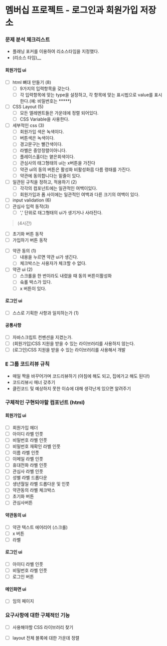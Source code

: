 # 멤버십 프로젝트 - 로그인과 회원가입 저장소

### 문제 분석 체크리스트 
- 플래닝 포커를 이용하여 리소스타임을 지정했다.
- (리소스 타임)__

#### 회원가입 ui
- [ ] html 뼈대 만들기 (8)
    - [ ] 9가지의 입력항목을 갖는다.
    - [ ] 각 입력항목에 맞는 type을 설정하고, 각 항목에 맞는 표시법으로 value를 표시한다.(예: 비밀번호는 *****)
- [ ] CSS Layout (5)
    - [ ] 모든 엘레멘트들은 가운데에 정렬 되어있다.
    - [ ] CSS Variable을 사용한다.
- [ ] 세부적인 css (3)
    - [ ] 회원가입 색은 녹색이다.
    - [ ] 버튼색은 녹색이다.
    - [ ] 경고문구는 빨간색이다.
    - [ ] 라벨은 중앙정렬이아니다.
    - [ ] 플레이스홀더는 옅은회색이다.
    - [ ] 관심사의 태그형태의 ui는 x버튼을 가진다
    - [ ] 약관 ui의 동의 버튼은 활성화 비활성화믐 다름 령태를 가진다.
    - [ ] 약관에 동의합니다는 밑줄이 있다.
- [ ] 일관된 규칙을 정하고, 적용하기 (2)
    - [ ] 각각의 컴포넌트에는 일관적인 여백이있다.
    - [ ] 회원가입과 폼 사이에는 일관적인 여백과 다른 크기의 여백이 있다. 
- [ ] input validation (6)
- [ ] 관심사 입력 동작(3)
    - [ ] ',' 단위로  태그형태의 ui가 생기거나 사라진다.
> (4시간)
- [ ] 초기화 버튼 동작
- [ ] 가입하기 버튼 동작
> 
- [ ] 약관 동의 (1)
    - [ ] 내용을 누르면 약관 ui가 생긴다.
    - [ ] 체크박스는 사용자가 체크할 수 없다. 
- [ ] 약관 ui (2)
    - [ ] 스크롤을 한 번이라도 내렸을 때 동의 버튼이활성화
    - [ ] 슼롤 박스가 있다.
    - [ ] x 버튼이 있다.
#### 로그인 ui
- [ ] 스스로 기획한 사항과 일치하는가 (1)

#### 공통사항
- [ ] 자바스크립트 컨벤션을 지켰는가.
- [ ] (회원가입)CSS 지원을 받을 수 있는 라이브러리를 사용하지 않는다.
- [ ] (로그인)CSS 지원을 받을 수 있는 라이브러리를 사용해서 개발

### E 그룹 코드리뷰 규칙
- 매일 짝을 바꾸어가며 코드리뷰하기 (아침에 해도 되고, 집에가고 해도 된다!)
- 코드리뷰시 매너 갖추기
- 클린코드 및 예상하지 못한 이슈에 대해 생각난게 있으면 알려주기

### 구체적인 구현되야할 컴포넌트 (html)
#### 회원가입 ui
- [ ] 회원가입 헤더
- [ ] 아이디 라벨 인풋
- [ ] 비밀번호 라벨 인풋
- [ ] 비밀번호 재확인 라벨 인풋
- [ ] 이름 라벨 인풋
- [ ] 이메일 라벨 인풋
- [ ] 휴대전화 라벨 인풋
- [ ] 관심사 라벨 인풋
- [ ] 성별 라벨 드롭다운
- [ ] 생년월일 라벨 드롭다운 및 인풋
- [ ] 약관동의 라벨 체크박스
- [ ] 초기화 버튼
- [ ] 관심사버튼

#### 약관동의 ui
- [ ] 약관 텍스트 에어리어 (스크롤)
- [ ] x 버튼
- [ ] 라벨

#### 로그인 ui
- [ ] 아이디 라벨 인풋
- [ ] 비밀번호 라벨 인풋
- [ ] 로그인 버튼

#### 메인화면 ui
- [ ] 임의 페이지

### 요구사항에 대한 구체적인 기능
- [ ] 사용해야할 CSS 라이브러리 찾기
- [ ] layout 전체 블록에 대한 가운데 정렬

